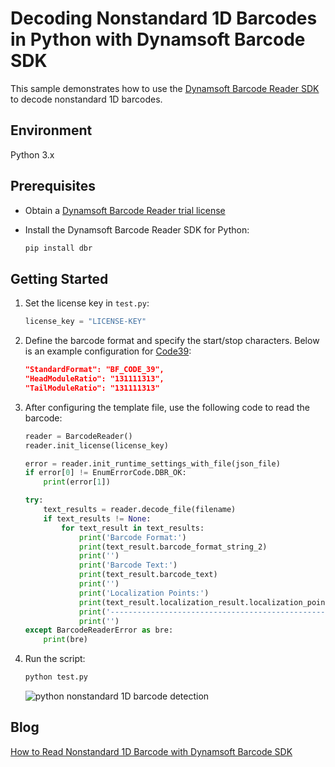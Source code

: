 # Decoding Nonstandard 1D Barcodes in Python with Dynamsoft Barcode SDK
This sample demonstrates how to use the [Dynamsoft Barcode Reader SDK](https://www.dynamsoft.com/barcode-reader/overview/) to decode nonstandard 1D barcodes.

## Environment
Python 3.x

## Prerequisites
- Obtain a [Dynamsoft Barcode Reader trial license](https://www.dynamsoft.com/customer/license/trialLicense/?product=dcv&package=cross-platform)
- Install the Dynamsoft Barcode Reader SDK for Python:
    
    ```bash
    pip install dbr
    ```

## Getting Started

1. Set the license key in `test.py`:

    ```python
    license_key = "LICENSE-KEY" 
    ```

2. Define the barcode format and specify the start/stop characters. Below is an example configuration for [Code39](https://en.wikipedia.org/wiki/Code_39):

    ```json
    "StandardFormat": "BF_CODE_39",
    "HeadModuleRatio": "131111313",
    "TailModuleRatio": "131111313"
    ```

3. After configuring the template file, use the following code to read the barcode:

    ```python
    reader = BarcodeReader()
    reader.init_license(license_key)
    
    error = reader.init_runtime_settings_with_file(json_file)
    if error[0] != EnumErrorCode.DBR_OK:
        print(error[1])
    
    try:
        text_results = reader.decode_file(filename)
        if text_results != None:
            for text_result in text_results:
                print('Barcode Format:')
                print(text_result.barcode_format_string_2)
                print('')
                print('Barcode Text:')
                print(text_result.barcode_text)
                print('')
                print('Localization Points:')
                print(text_result.localization_result.localization_points)
                print('------------------------------------------------')
                print('')
    except BarcodeReaderError as bre:
        print(bre)
    
    ```

4. Run the script:

    ```bash
    python test.py
    ```

    ![python nonstandard 1D barcode detection](https://www.dynamsoft.com/codepool/img/2020/06/nonstandard-1d-barcode-recognition.png)

## Blog
[How to Read Nonstandard 1D Barcode with Dynamsoft Barcode SDK](https://www.dynamsoft.com/codepool/read-nonstandard-1d-barcode-barcode-sdk.html)
